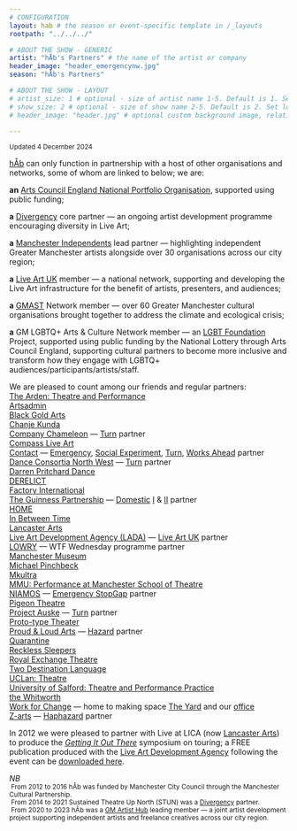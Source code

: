 ```yaml
---
# CONFIGURATION
layout: hab # the season or event-specific template in /_layouts
rootpath: "../../../"

# ABOUT THE SHOW - GENERIC
artist: "hÅb's Partners" # the name of the artist or company
header_image: "header_emergencynw.jpg"    
season: "hÅb's Partners" 

# ABOUT THE SHOW - LAYOUT
# artist_size: 1 # optional - size of artist name 1-5. Default is 1. Set longer names to lower values
# show_size: 2 # optional - size of show name 2-5. Default is 2. Set longer names to lower values
# header_image: "header.jpg" # optional custom background image, relative to current page

---
```

<small>Updated 4 December 2024</small>        
        
[hÅb](/hab) can only function in partnership with a host of other organisations and networks, some of whom are linked to below; we are:        
        
**an** <a href="https://www.artscouncil.org.uk/our-investment/national-portfolio-2018-22" target="_blank">Arts Council England National Portfolio Organisation</a>, supported using public funding;         
         
**a** <a href="http://divergencymcr.org" target="_blank">Divergency</a> core partner — an ongoing artist development programme encouraging diversity in Live Art;        
        
**a** <a href="https://manchesterindependents.org" target="_blank">Manchester Independents</a> lead partner — highlighting independent Greater Manchester artists alongside over 30 organisations across our city region;        
        
**a** <a href="http://liveartuk.org" target="_blank">Live Art UK</a> member — a national network, supporting and developing the Live Art infrastructure for the benefit of artists, presenters, and audiences;         
          
**a** <a href="https://g-mast.org" target="_blank">GMAST</a> Network member — over 60 Greater Manchester cultural organisations brought together to address the climate and ecological crisis;         
        
**a** GM LGBTQ+ Arts & Culture Network member — an <a href="https://lgbt.foundation" target="_blank">LGBT Foundation</a> Project, supported using public funding by the National Lottery through Arts Council England, supporting cultural partners to become more inclusive and transform how they engage with LGBTQ+ audiences/participants/artists/staff.        
          
We are pleased to count among our friends and regular partners:<br><a href="https://thearden.ucenmanchester.ac.uk/courses/theatre-and-performance/" target="_blank">The Arden: Theatre and Performance</a><br><a href="https://artsadmin.co.uk" target="_blank">Artsadmin</a><br><a href="http://blackgoldarts.co.uk" target="_blank">Black Gold Arts</a><br><a href="https://chanjekunda.com" target="_blank">Chanje Kunda</a><br><a href="https://companychameleon.com" target="_blank">Company Chameleon</a> — [Turn](/hab/turn) partner<br><a href="https://compassliveart.org.uk" target="_blank">Compass Live Art</a><br><a href="https://contactmcr.com" target="_blank">Contact</a> — [Emergency](/hab/emergency), [Social Experiment](/hab/socialexperiment), [Turn](/hab/turn), [Works Ahead](/hab/worksahead) partner<br><a href="https://danceconsortianorthwest.org" target="_blank">Dance Consortia North West</a> — [Turn](/hab/turn) partner<br><a href="https://darrenpritcharddance.com" target="_blank">Darren Pritchard Dance</a><br><a href="http://www.derelictlive.org" target="_blank">DERELICT</a><br><a href="https://factoryinternational.org" target="_blank">Factory International</a><br><a href="https://guinnesspartnership.com" target="_blank">The Guinness Partnership</a> — [Domestic](/hab/domestic) <a href="http://www.guinnesspartnership.com/news/matthias-court-refurbishment-difference" target="_blank">I</a> & <a href="http://www.guinnesspartnership.com/development/delaney" target="_blank">II</a> partner<br><a href="https://homemcr.org" target="_blank">HOME</a><br><a href="https://inbetweentime.co.uk" target="_blank">In Between Time</a><br><a href="https://lancasterarts.org" target="_blank">Lancaster Arts</a><br><a href="https://thisisliveart.co.uk" target="_blank">Live Art Development Agency (LADA)</a> — <a href="http://liveartuk.org" target="_blank">Live Art UK</a> partner<br><a href="https://thelowry.com" target="_blank">LOWRY</a> — WTF Wednesday programme partner<br><a href="https://museum.manchester.ac.uk" target="_blank">Manchester Museum</a><br><a href="https://michaelpinchbeck.co.uk" target="_blank">Michael Pinchbeck</a><br><a href="https://mkultra.org.uk" target="_blank">Mkultra</a><br><a href="https://www.theatre.mmu.ac.uk/ma-mfa-performance" target="_blank">MMU: Performance at Manchester School of Theatre</a><br><a href="https://www.niamos.co.uk" target="_blank">NIAMOS</a> — [Emergency StopGap](/hab/emergency) partner<br><a href="https://pigeontheatre.wordpress.com" target="_blank">Pigeon Theatre</a><br><a href="https://projectauske.com" target="_blank">Project Auske</a> — [Turn](/hab/turn) partner<br><a href="https://proto-type.org" target="_blank">Proto-type Theater</a><br><a href="https://proudandloudarts.com" target="_blank">Proud & Loud Arts</a> — [Hazard](/hab/hazard) partner<br><a href="https://qtine.com" target="_blank">Quarantine</a><br><a href="https://reckless-sleepers.co.uk" target="_blank">Reckless Sleepers</a><br><a href="https://royalexchange.co.uk" target="_blank">Royal Exchange Theatre</a><br><a href="https://twodestinationlanguage.com" target="_blank">Two Destination Language</a><br><a href="https://uclan.ac.uk/courses/ba_hons_theatre.php" target="_blank">UCLan: Theatre</a><br><a href="https://salford.ac.uk/ug-courses/theatre-performance-practice" target="_blank">University of Salford: Theatre and Performance Practice</a><br><a href="https://www.whitworth.manchester.ac.uk" target="_blank">the Whitworth</a><br><a href="https://change.coop" target="_blank">Work for Change</a> — home to making space <a href="https://change.coop/about/whos-here/the-yard" target="_blank">The Yard</a> and our <a href="https://change.coop/about/whos-here" target="_blank">office</a><br><a href="https://z-arts.org" target="_blank">Z-arts</a> — [Haphazard](/hab/haphazard) partner       
          
In 2012 we were pleased to partner with Live at LICA (now <a href="https://lancasterarts.org" target="_blank">Lancaster Arts</a>) to produce the *<a href="https://lancasterarts.org/whats-on/event/symposium-getting-it-out-there" target="_blank">Getting It Out There</a>* symposium on touring; a FREE publication produced with the <a href="https://thisisliveart.co.uk" target="_blank">Live Art Development Agency</a> following the event can be <a href="http://habmcr.posthaven.com/getting-it-out-there-publication-free-to-down" target="_blank">downloaded here</a>.        
          
*NB*<br><small>&nbsp;From 2012 to 2016 hÅb was funded by Manchester City Council through the Manchester Cultural Partnership.<br>&nbsp;From 2014 to 2021 Sustained Theatre Up North (STUN) was a [Divergency](/hab/divergencymcr) partner.<br>&nbsp;From 2020 to 2023 hÅb was a <a href="https://gm-artisthub.co.uk" target="_blank">GM Artist Hub</a> leading member — a joint artist development project supporting independent artists and freelance creatives across our city region.</small>
